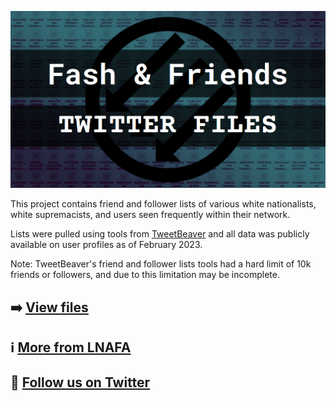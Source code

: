 [![Fash & Friends Twitter Files](https://github.com/LateNightAFA/fashandfriends/blob/main/img/fnf-img.png)](https://github.com/LateNightAFA/fashandfriends/tree/main/data)

This project contains friend and follower lists of various white nationalists, white supremacists, and users seen frequently within their network.

Lists were pulled using tools from [TweetBeaver](https://tweetbeaver.com) and all data was publicly available on user profiles as of February 2023.

Note: TweetBeaver's friend and follower lists tools had a hard limit of 10k friends or followers, and due to this limitation may be incomplete. 

##
## ➡️ [View files](https://github.com/LateNightAFA/fashandfriends/tree/main/data)

## ℹ️ [More from LNAFA](https://latenightafa.noblogs.org/)

## 🔗 [Follow us on Twitter](https://twitter.com/latenightafa)
